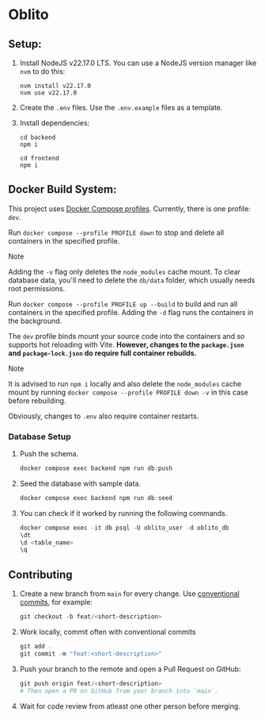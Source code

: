 # Oblito

## Setup:

1. Install NodeJS v22.17.0 LTS. You can use a NodeJS version manager like `nvm` to do this:

    ```
    nvm install v22.17.0
    nvm use v22.17.0
    ```

2. Create the `.env` files. Use the `.env.example` files as a template.

3. Install dependencies:

    ```
    cd backend
    npm i

    cd frontend
    npm i
    ```

## Docker Build System:

This project uses [Docker Compose profiles](https://docs.docker.com/compose/how-tos/profiles/). Currently, there is one profile: `dev`.

Run `docker compose --profile PROFILE down` to stop and delete all containers in the specified profile.

> [!NOTE]
> Adding the `-v` flag only deletes the `node_modules` cache mount. To clear database data, you'll need to delete the `db/data` folder, which usually needs root permissions.

Run `docker compose --profile PROFILE up --build` to build and run all containers in the specified profile. Adding the `-d` flag runs the containers in the background.

The `dev` profile binds mount your source code into the containers and so supports hot reloading with Vite. **However, changes to the `package.json` and `package-lock.json` do require full container rebuilds.**

> [!NOTE]
> It is advised to run `npm i` locally and also delete the `node_modules` cache mount by running `docker compose --profile PROFILE down -v` in this case before rebuilding.

Obviously, changes to `.env` also require container restarts.

### Database Setup

1. Push the schema.

    ```powershell
    docker compose exec backend npm run db:push
    ```

2. Seed the database with sample data.

    ```powershell
    docker compose exec backend npm run db:seed
    ```

3. You can check if it worked by running the following commands.

    ```powershell
    docker compose exec -it db psql -U oblito_user -d oblito_db
    \dt
    \d <table_name>
    \q
    ```


## Contributing

1. Create a new branch from `main` for every change. Use [conventional commits](https://www.conventionalcommits.org/en/v1.0.0/), for example:

    ```powershell
    git checkout -b feat/<short-description>
    ```

2. Work locally, commit often with conventional commits

    ```powershell
    git add .
    git commit -m "feat:<short-description>"
    ```

3. Push your branch to the remote and open a Pull Request on GitHub:

    ```powershell
    git push origin feat/<short-description>
    # Then open a PR on GitHub from your branch into `main`.
    ```

4. Wait for code review from atleast one other person before merging.